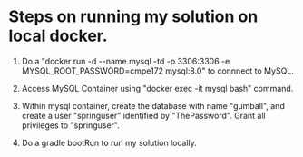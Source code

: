 # Steps on running my solution on local docker.

1. Do a "docker run -d --name mysql -td -p 3306:3306 -e MYSQL_ROOT_PASSWORD=cmpe172 mysql:8.0" to connnect to MySQL.

2. Access MySQL Container using "docker exec -it mysql bash" command.

3. Within mysql container, create the database with name "gumball", and create a user "springuser" identified by "ThePassword".
   Grant all privileges to "springuser".

4. Do a gradle bootRun to run my solution locally.